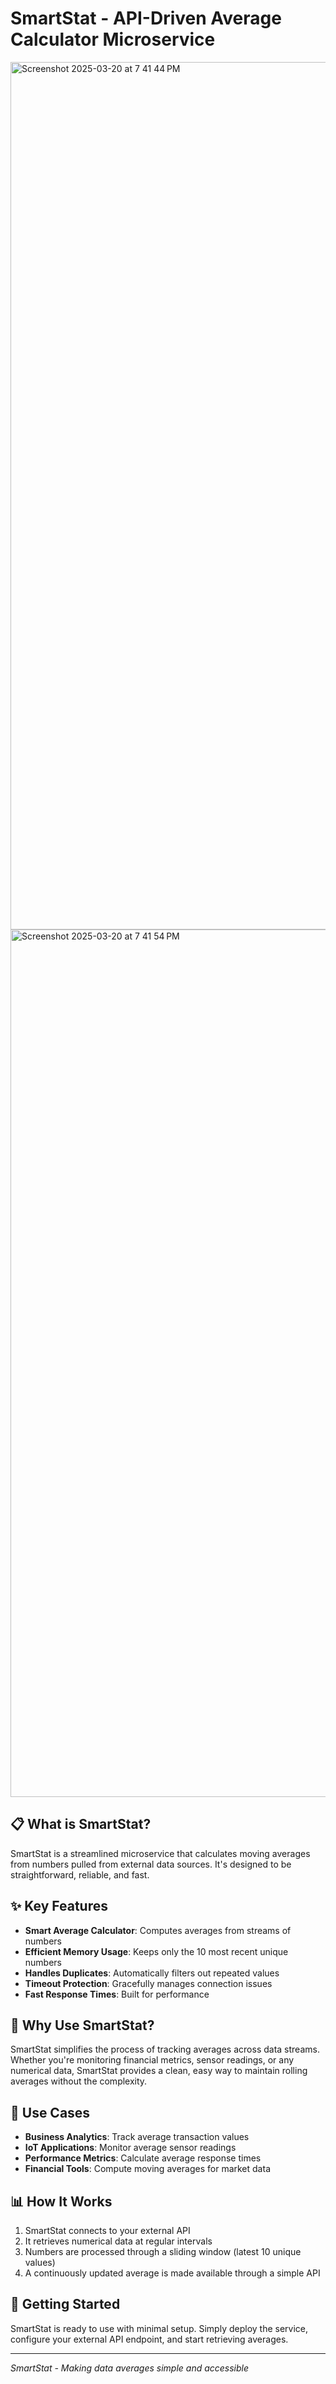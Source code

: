 # SmartStat - API-Driven Average Calculator Microservice
<img width="1388" alt="Screenshot 2025-03-20 at 7 41 44 PM" src="https://github.com/user-attachments/assets/b2b08388-3acb-4ed6-a3ba-c73a0fea0c24" />
<img width="1388" alt="Screenshot 2025-03-20 at 7 41 54 PM" src="https://github.com/user-attachments/assets/fbcf3c12-8128-4327-a145-a8d8738a8adc" />


## 📋 What is SmartStat?

SmartStat is a streamlined microservice that calculates moving averages from numbers pulled from external data sources. It's designed to be straightforward, reliable, and fast.

## ✨ Key Features

- **Smart Average Calculator**: Computes averages from streams of numbers
- **Efficient Memory Usage**: Keeps only the 10 most recent unique numbers
- **Handles Duplicates**: Automatically filters out repeated values
- **Timeout Protection**: Gracefully manages connection issues
- **Fast Response Times**: Built for performance

## 🚀 Why Use SmartStat?

SmartStat simplifies the process of tracking averages across data streams. Whether you're monitoring financial metrics, sensor readings, or any numerical data, SmartStat provides a clean, easy way to maintain rolling averages without the complexity.

## 💼 Use Cases

- **Business Analytics**: Track average transaction values
- **IoT Applications**: Monitor average sensor readings
- **Performance Metrics**: Calculate average response times
- **Financial Tools**: Compute moving averages for market data

## 📊 How It Works

1. SmartStat connects to your external API
2. It retrieves numerical data at regular intervals
3. Numbers are processed through a sliding window (latest 10 unique values)
4. A continuously updated average is made available through a simple API

## 📝 Getting Started

SmartStat is ready to use with minimal setup. Simply deploy the service, configure your external API endpoint, and start retrieving averages.

---

*SmartStat - Making data averages simple and accessible*
